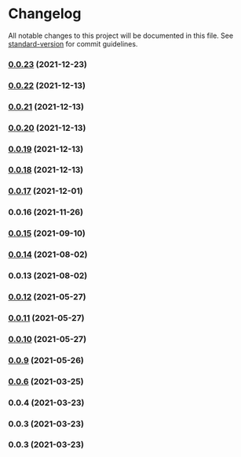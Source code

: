 # Changelog

All notable changes to this project will be documented in this file. See [standard-version](https://github.com/conventional-changelog/standard-version) for commit guidelines.

### [0.0.23](https://github.com/fe-admin/fe-admin-component/compare/v0.0.22...v0.0.23) (2021-12-23)

### [0.0.22](https://github.com/fe-admin/fe-admin-component/compare/v0.0.21...v0.0.22) (2021-12-13)

### [0.0.21](https://github.com/fe-admin/fe-admin-component/compare/v0.0.20...v0.0.21) (2021-12-13)

### [0.0.20](https://github.com/fe-admin/fe-admin-component/compare/v0.0.19...v0.0.20) (2021-12-13)

### [0.0.19](https://github.com/fe-admin/fe-admin-component/compare/v0.0.18...v0.0.19) (2021-12-13)

### [0.0.18](https://github.com/fe-admin/fe-admin-component/compare/v0.0.17...v0.0.18) (2021-12-13)

### [0.0.17](https://github.com/fe-admin/fe-admin-component/compare/v0.0.16...v0.0.17) (2021-12-01)

### 0.0.16 (2021-11-26)

### [0.0.15](https://github.com/fe-admin/fe-admin-component/compare/v0.0.14...v0.0.15) (2021-09-10)

### [0.0.14](https://github.com/fe-admin/fe-admin-component/compare/v0.0.13...v0.0.14) (2021-08-02)

### 0.0.13 (2021-08-02)

### [0.0.12](https://github.com/fe-admin/fe-admin-component/compare/v0.0.11...v0.0.12) (2021-05-27)

### [0.0.11](https://github.com/fe-admin/fe-admin-component/compare/v0.0.10...v0.0.11) (2021-05-27)

### [0.0.10](https://github.com/fe-admin/fe-admin-component/compare/v0.0.9...v0.0.10) (2021-05-27)

### [0.0.9](https://github.com/fe-admin/fe-admin-component/compare/v0.0.6...v0.0.9) (2021-05-26)

### [0.0.6](https://github.com/fe-admin/fe-admin-component/compare/v0.0.4...v0.0.6) (2021-03-25)

### 0.0.4 (2021-03-23)

### 0.0.3 (2021-03-23)

### 0.0.3 (2021-03-23)
